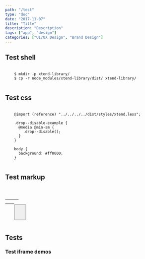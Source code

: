 ```yaml
---
path: "/test"
type: "doc"
date: "2017-11-07"
title: "Title"
description: "Description"
tags: ["app", "design"]
categories: ["UI/UX Design", "Brand Design"]
---
```


<h2>Test shell</h2>

<pre>
  <code class="language-shell">
    $ mkdir -p xtend-library/
    $ cp -r node_modules/xtend-library/dist/ xtend-library/
  </code>
</pre>

<h2>Test css</h2>

<pre>
  <code class="language-css">
    @import (reference) "../../../../dist/styles/xtend.less";
    
    .drop--disable-example {
      @media @min-sm {
        .drop--disable();
      }
    }
    
    body {
      background: #ff0000;
    }
  </code>
</pre>

<h2>Test markup</h2>

<pre>
  <code class="language-markup">
    <a href="#" class="btn">
      <span><!-- content --></span>
    </a>
    <button type="button" class="btn">
      <span><!-- content --></span>
    </button>
  </code>
</pre>

<h2>Tests</h2>

<h3>Test iframe demos</h2>

<demo>
  <div class="demo-inner">
    <div class="demo-item" data-iframe="/demos/iframe" data-name="iframe">
    </div>
    <div class="demo-item" data-iframe="/demos/react" data-name="react">
    </div>
  </div>
</demo>
